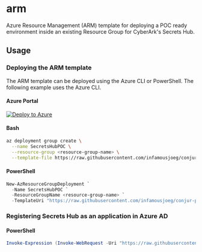 # arm

Azure Resource Management (ARM) template for deploying a POC ready environment inside an existing Resource Group for CyberArk's Secrets Hub.

## Usage

### Deploying the ARM template

The ARM template can be deployed using the Azure CLI or PowerShell. The following example uses the Azure CLI.

#### Azure Portal

[![Deploy to Azure](https://aka.ms/deploytoazurebutton)](https://portal.azure.com/#create/Microsoft.Template/uri/https://raw.githubusercontent.com/infamousjoeg/conjur-poc-assets/main/secretshub/azure/arm/SetupResourceGroup.json)

#### Bash

```bash
az deployment group create \
  --name SecretsHubPOC \
  --resource-group <resource-group-name> \
  --template-file https://raw.githubusercontent.com/infamousjoeg/conjur-poc-assets/main/secretshub/azure/arm/SetupResourceGroup.json
```

#### PowerShell

```powershell
New-AzResourceGroupDeployment `
  -Name SecretsHubPOC `
  -ResourceGroupName <resource-group-name> `
  -TemplateUri "https://raw.githubusercontent.com/infamousjoeg/conjur-poc-assets/main/secretshub/azure/arm/SetupResourceGroup.json"
```

### Registering Secrets Hub as an application in Azure AD

#### PowerShell

```powershell
Invoke-Expression (Invoke-WebRequest -Uri "https://raw.githubusercontent.com/infamousjoeg/conjur-poc-assets/main/secretshub/azure/arm/RegisterSecretsHub_EntraID.ps1" -UseBasicParsing).Content
```
